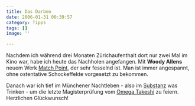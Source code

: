 ```yaml
---
title: Das Darben
date: 2006-01-31 00:39:57
category: Tipps
tags: []
image: ''

---
```


Nachdem ich während drei Monaten Zürichaufenthalt dort nur zwei Mal im Kino war, habe ich heute das Nachholen angefangen. Mit **Woody Allens** neuem Werk [Match Point](http://www.imdb.com/title/tt0416320/), der sehr fesselnd ist. Man ist immer angespannt, ohne ostentative Schockeffekte vorgesetzt zu bekommen.  

  

Danach war ich tief im Münchener Nachtleben - also im [Substanz](http://www.substanz-club.de) was Trinken - um die letzte Magisterprüfung vom [Omega Takeshi](http://www.88komaflash.de) zu feiern. Herzlichen Glückwunsch!
